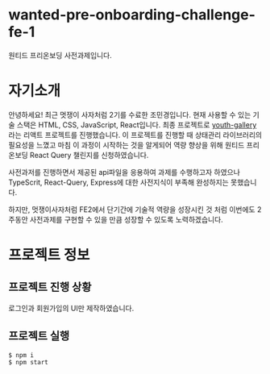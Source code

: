 # wanted-pre-onboarding-challenge-fe-1

원티드 프리온보딩 사전과제입니다.

# 자기소개

안녕하세요! 최근 멋쟁이 사자처럼 2기를 수료한 조민경입니다. 현재 사용할 수 있는 기술 스택은 HTML, CSS, JavaScript, React입니다. 최종 프로젝트로 [youth-gallery](https://github.com/minkyeongJ/youth-gallery)라는 리액트 프로젝트를 진행했습니다. 이 프로젝트를 진행할 때 상태관리 라이브러리의 필요성을 느꼈고 마침 이 과정이 시작하는 것을 알게되어 역량 향상을 위해 원티드 프리온보딩 React Query 챌린지를 신청하였습니다.

사전과저를 진행하면서 제공된 api파일을 응용하여 과제를 수행하고자 하였으나 TypeScrit, React-Query, Express에 대한 사전지식이 부족해 완성하지는 못했습니다.

하지만, 멋쟁이사자처럼 FE2에서 단기간에 기술적 역량을 성장시킨 것 처럼 이번에도 2주동안 사전과제를 구현할 수 있을 만큼 성장할 수 있도록 노력하겠습니다.


# 프로젝트 정보
## 프로젝트 진행 상황

로그인과 회원가입의 UI만 제작하였습니다.

## 프로젝트 실행
```
$ npm i
$ npm start
```
